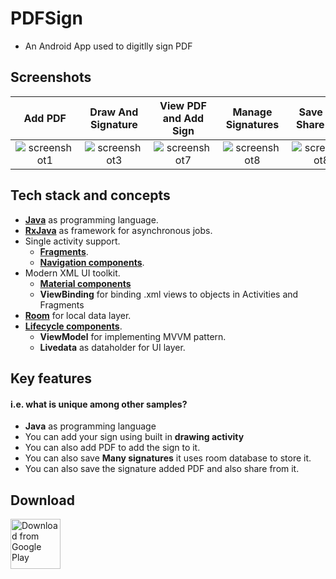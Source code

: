 # PDFSign
-  An Android App used to digitlly sign PDF
## Screenshots

Add PDF|Draw And Signature|View PDF and Add Sign|Manage Signatures|Save and Share PDF
:-----:|:--------------:|:-----------:|:---------:|:---------:|
![screenshot1](https://user-images.githubusercontent.com/80502833/180234090-d763ac78-df00-460e-b183-e51e4deb82c8.jpg)|![screenshot3](https://user-images.githubusercontent.com/80502833/180233862-d17e8580-0eb5-43c1-ab75-865b1f6862d1.jpg)|![screenshot7](https://user-images.githubusercontent.com/80502833/180234111-3e36c780-c788-4471-8570-60dd7c4a0f91.jpg)|![screenshot8](https://user-images.githubusercontent.com/80502833/180234174-65728097-40c1-4c58-873b-9372e7306bc5.jpg)|![screenshot8](https://user-images.githubusercontent.com/80502833/180235869-14256309-f69b-44ff-be1c-064a936806d7.jpg)


## Tech stack and concepts
* **[Java](https://www.java.com/)** as programming language.
* **[RxJava](https://github.com/ReactiveX/RxJava)** as framework for asynchronous jobs.
* Single activity support.
  * **[Fragments](https://developer.android.com/jetpack/androidx/releases/fragment)**.
  * **[Navigation components](https://developer.android.com/jetpack/androidx/releases/navigation)**.
* Modern XML UI toolkit.
  * **[Material components](https://material.io/develop/android)**
  * **ViewBinding** for binding .xml views to objects in Activities and Fragments
* **[Room](https://developer.android.com/jetpack/androidx/releases/room)** for local data layer.
* **[Lifecycle components](https://developer.android.com/jetpack/androidx/releases/lifecycle)**.
  * **ViewModel** for implementing MVVM pattern.
  * **Livedata** as dataholder for UI layer.  


## Key features
#### i.e. what is unique among other samples?
* **Java** as programming language
* You can add your sign using built in **drawing activity**
* You can also add PDF to add the sign to it.  
* You can also save **Many signatures** it uses room database to store it.
* You can also save the signature added PDF and also share from it.

## Download
[<img src="https://play.google.com/intl/en_us/badges/images/generic/en_badge_web_generic.png"
      alt="Download from Google Play"
      height="80">](https://play.google.com/store/apps/details?id=com.varshith.pdfdigitalsignature)
